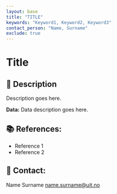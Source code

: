 ```yaml
---
layout: base
title: "TITLE"
keywords: "Keyword1, Keyword2, Keyword3"
contact_person: "Name, Surname"
exclude: true
---
```


# Title

## 📝 Description
Description goes here.

**Data:** Data description goes here.

## 📚 References:
- Reference 1
- Reference 2

## 📨 Contact:
Name Surname <name.surname@uit.no>
